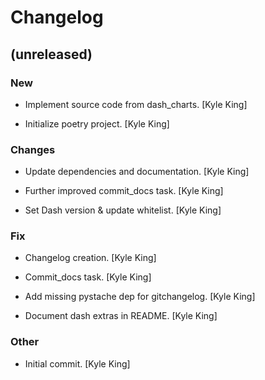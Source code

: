 # Changelog


## (unreleased)

### New

* Implement source code from dash_charts. [Kyle King]

* Initialize poetry project. [Kyle King]

### Changes

* Update dependencies and documentation. [Kyle King]

* Further improved commit_docs task. [Kyle King]

* Set Dash version & update whitelist. [Kyle King]

### Fix

* Changelog creation. [Kyle King]

* Commit_docs task. [Kyle King]

* Add missing pystache dep for gitchangelog. [Kyle King]

* Document dash extras in README. [Kyle King]

### Other

* Initial commit. [Kyle King]


